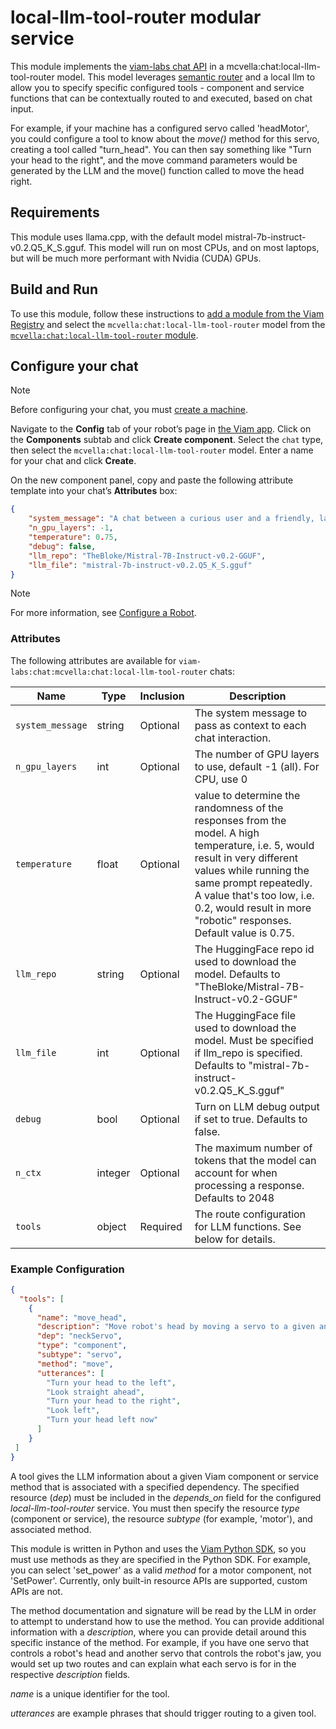 # local-llm-tool-router modular service

This module implements the [viam-labs chat API](https://github.com/viam-labs/chat-api) in a mcvella:chat:local-llm-tool-router model.
This model leverages [semantic router](https://github.com/aurelio-labs/semantic-router) and a local llm to allow you to specify specific configured tools - component and service functions that can be contextually routed to and executed, based on chat input.

For example, if your machine has a configured servo called 'headMotor', you could configure a tool to know about the *move()* method for this servo, creating a tool called "turn_head".
You can then say something like "Turn your head to the right", and the move command parameters would be generated by the LLM and the move() function called to move the head right.

## Requirements

This module uses llama.cpp, with the default model mistral-7b-instruct-v0.2.Q5_K_S.gguf.
This model will run on most CPUs, and on most laptops, but will be much more performant with Nvidia (CUDA) GPUs.

## Build and Run

To use this module, follow these instructions to [add a module from the Viam Registry](https://docs.viam.com/registry/configure/#add-a-modular-resource-from-the-viam-registry) and select the `mcvella:chat:local-llm-tool-router` model from the [`mcvella:chat:local-llm-tool-router` module](https://github.com/mcvella/viam-local-llm-tool-router).

## Configure your chat

> [!NOTE]  
> Before configuring your chat, you must [create a machine](https://docs.viam.com/manage/fleet/machines/#add-a-new-machine).

Navigate to the **Config** tab of your robot’s page in [the Viam app](https://app.viam.com/).
Click on the **Components** subtab and click **Create component**.
Select the `chat` type, then select the `mcvella:chat:local-llm-tool-router` model.
Enter a name for your chat and click **Create**.

On the new component panel, copy and paste the following attribute template into your chat’s **Attributes** box:

```json
{
    "system_message": "A chat between a curious user and a friendly, laconic, and helpful assistant. As an assistant you do provide specific detail from tasks performed.",
    "n_gpu_layers": -1,
    "temperature": 0.75,
    "debug": false,
    "llm_repo": "TheBloke/Mistral-7B-Instruct-v0.2-GGUF",
    "llm_file": "mistral-7b-instruct-v0.2.Q5_K_S.gguf"
}
```

> [!NOTE]  
> For more information, see [Configure a Robot](https://docs.viam.com/manage/configuration/).

### Attributes

The following attributes are available for `viam-labs:chat:mcvella:chat:local-llm-tool-router` chats:

| Name | Type | Inclusion | Description |
| ---- | ---- | --------- | ----------- |
| `system_message` | string | Optional |  The system message to pass as context to each chat interaction. |
| `n_gpu_layers` | int | Optional |  The number of GPU layers to use, default -1 (all).  For CPU, use 0 |
| `temperature` | float | Optional |  value to determine the randomness of the responses from the model. A high temperature, i.e. 5, would result in very different values while running the same prompt repeatedly. A value that's too low, i.e. 0.2, would result in more "robotic" responses. Default value is 0.75. |
| `llm_repo` | string | Optional |  The HuggingFace repo id used to download the model. Defaults to "TheBloke/Mistral-7B-Instruct-v0.2-GGUF" |
| `llm_file` | int | Optional |  The HuggingFace file used to download the model. Must be specified if llm_repo is specified. Defaults to "mistral-7b-instruct-v0.2.Q5_K_S.gguf" |
| `debug` | bool | Optional |  Turn on LLM debug output if set to true.  Defaults to false. |
| `n_ctx` | integer | Optional | The maximum number of tokens that the model can account for when processing a response.  Defaults to 2048 |
| `tools` | object | Required | The route configuration for LLM functions.  See below for details. |

### Example Configuration

```json
{
  "tools": [
    {
      "name": "move_head",
      "description": "Move robot's head by moving a servo to a given angle, 90 degrees being straight, 0 degrees being far left, 180 degrees being far right",
      "dep": "neckServo",
      "type": "component",
      "subtype": "servo",
      "method": "move",
      "utterances": [
        "Turn your head to the left",
        "Look straight ahead",
        "Turn your head to the right",
        "Look left",
        "Turn your head left now"
      ]
    }
 ]
}
```

A tool gives the LLM information about a given Viam component or service method that is associated with a specified dependency.
The specified resource (*dep*) must be included in the *depends_on* field for the configured *local-llm-tool-router* service.
You must then specify the resource *type* (component or service), the resource *subtype* (for example, 'motor'), and associated method.

This module is written in Python and uses the [Viam Python SDK](https://python.viam.dev/), so you must use methods as they are specified in the Python SDK.
For example, you can select 'set_power' as a valid *method* for a motor component, not 'SetPower'.
Currently, only built-in resource APIs are supported, custom APIs are not.

The method documentation and signature will be read by the LLM in order to attempt to understand how to use the method.
You can provide additional information with a *description*, where you can provide detail around this specific instance of the method.
For example, if you have one servo that controls a robot's head and another servo that controls the robot's jaw, you would set up two routes and can explain what each servo is for in the respective *description* fields.

*name* is a unique identifier for the tool.

*utterances* are example phrases that should trigger routing to a given tool.
